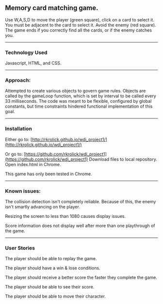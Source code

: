 ## Memory card matching game.

Use W,A,S,D to move the player (green square), click on a card to select it.
You must be adjacent to the card to select it.
Avoid the enemy (red square).
The game ends if you correctly find all the cards, or if the enemy catches you.

---

### Technology Used

Javascript, HTML, and CSS.

---

### Approach:

Attempted to create various objects to govern game rules. Objects are called by the
gameLoop function, which is set by interval to be called every 33 milliseconds.  The
code was meant to be flexible, configured by global constants, but time constraints
hindered functional implementation of this goal.

---

### Installation

Either go to: [http://rkrolick.github.io/wdi_project1/](http://rkrolick.github.io/wdi_project1/)

Or go to: [https://github.com/rkrolick/wdi_project1](https://github.com/rkrolick/wdi_project1)
Download files to local repository.
Open index.html in Chrome.

This game has only been tested in Chrome.

---

### Known issues:  

The collision detection isn't completely reliable.  Because of this,
the enemy isn't smartly advancing on the player.

Resizing the screen to less than 1080 causes display issues.

Score information does not display well after more than one playthrough of the game.

---

### User Stories

The player should be able to replay the game.

The player should have a win & lose conditions.

The player should receive a better score the faster they complete the game.

The player should be able to see their score.

The  player should be able to move their character.
